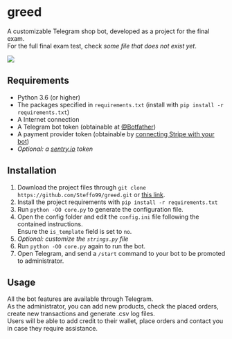# greed
A customizable Telegram shop bot, developed as a project for the final exam.  
For the full final exam test, check _some file that does not exist yet_.

![](https://img.shields.io/badge/version-beta-blue.svg)

## Requirements
* Python 3.6 (or higher)
* The packages specified in `requirements.txt` (install with `pip install -r requirements.txt`)
* A Internet connection
* A Telegram bot token (obtainable at [@Botfather](https://t.me/Botfather))
* A payment provider token (obtainable by [connecting Stripe with your bot](https://t.me/Botfather))
* _Optional: a [sentry.io](https://sentry.io) token_

## Installation
1. Download the project files through `git clone https://github.com/Steffo99/greed.git` or [this link](https://github.com/Steffo99/greed/archive/master.zip).
2. Install the project requirements with `pip install -r requirements.txt`
3. Run `python -OO core.py` to generate the configuration file.
4. Open the config folder and edit the `config.ini` file following the contained instructions.  
Ensure the `is_template` field is set to `no`.
5. _Optional: customize the `strings.py` file_
6. Run `python -OO core.py` again to run the bot.
7. Open Telegram, and send a `/start` command to your bot to be promoted to administrator.

## Usage
All the bot features are available through Telegram.   
As the administrator, you can add new products, check the placed orders, create new transactions and generate .csv log files.  
Users will be able to add credit to their wallet, place orders and contact you in case they require assistance.
